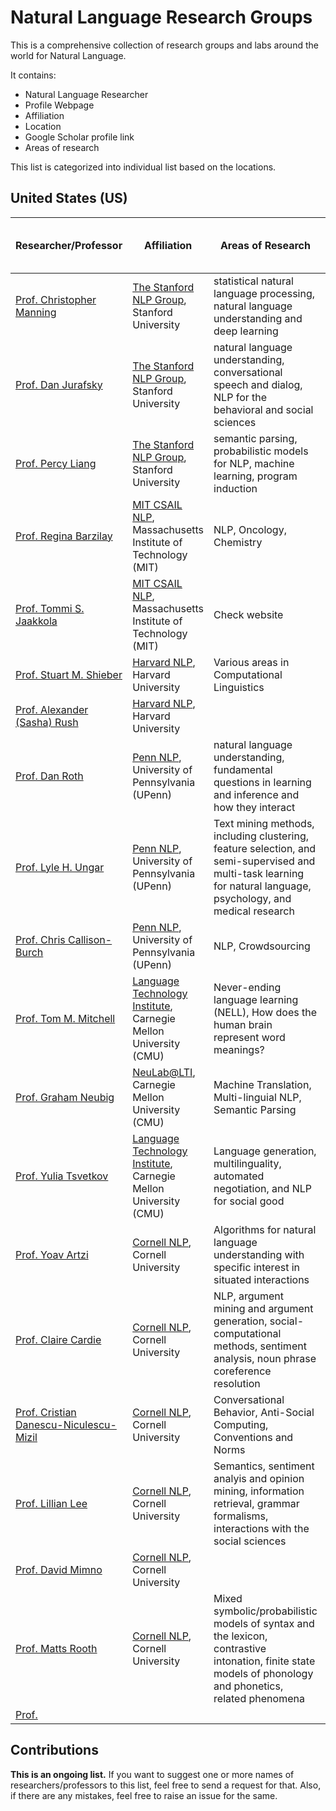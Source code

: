 # Natural Language Research Groups
This is a comprehensive collection of research groups and labs around the world for Natural Language.

It contains:
* Natural Language Researcher
* Profile Webpage
* Affiliation
* Location
* Google Scholar profile link
* Areas of research

This list is categorized into individual list based on the locations.

## United States (US)

|Researcher/Professor|Affiliation|Areas of Research|Google Scholar (# citations)|
|--------------------|-----------|-----------------|----------------------------|
|[Prof. Christopher Manning](https://nlp.stanford.edu/manning/)|[The Stanford NLP Group](https://nlp.stanford.edu/), Stanford University|statistical natural language processing, natural language understanding and deep learning|[Link](https://scholar.google.com/citations?user=1zmDOdwAAAAJ) (97k+)
|[Prof. Dan Jurafsky](http://web.stanford.edu/~jurafsky/)|[The Stanford NLP Group](https://nlp.stanford.edu/), Stanford University|natural language understanding, conversational speech and dialog, NLP for the behavioral and social sciences|[Link](https://scholar.google.com/citations?user=uZg9l58AAAAJ) (35k+)|
|[Prof. Percy Liang](https://cs.stanford.edu/~pliang/)|[The Stanford NLP Group](https://nlp.stanford.edu/), Stanford University|semantic parsing, probabilistic models for NLP, machine learning, program induction|[Link](https://scholar.google.com/citations?user=pouyVyUAAAAJ) (7k+)|
|[Prof. Regina Barzilay](http://people.csail.mit.edu/regina/)|[MIT CSAIL NLP](http://nlp.csail.mit.edu/people), Massachusetts Institute of Technology (MIT)|NLP, Oncology, Chemistry|-|
|[Prof. Tommi S. Jaakkola](https://people.csail.mit.edu/tommi/)|[MIT CSAIL NLP](http://nlp.csail.mit.edu/people), Massachusetts Institute of Technology (MIT)|Check website|-|
|[Prof. Stuart M. Shieber](http://www.eecs.harvard.edu/shieber/)|[Harvard NLP](http://nlp.seas.harvard.edu/), Harvard University|Various areas in Computational Linguistics|[Link](https://scholar.google.com/citations?user=oq8WAwsAAAAJ) (12k+)|
|[Prof. Alexander (Sasha) Rush](http://nlp.seas.harvard.edu/rush.html)|[Harvard NLP](http://nlp.seas.harvard.edu/), Harvard University||[Link](https://scholar.google.com/citations?user=LIjnUGgAAAAJ) (4k+)|
|[Prof. Dan Roth](http://www.cis.upenn.edu/~danroth/)|[Penn NLP](http://nlp.cis.upenn.edu/), University of Pennsylvania (UPenn)|natural language understanding, fundamental questions in learning and inference and how they interact|[Link](https://scholar.google.com/citations?user=E-bpPWgAAAAJ) (22k+)|
|[Prof. Lyle H. Ungar](http://www.cis.upenn.edu/~ungar/)|[Penn NLP](http://nlp.cis.upenn.edu/), University of Pennsylvania (UPenn)|Text mining methods, including clustering, feature selection, and semi-supervised and multi-task learning for natural language, psychology, and medical research|[Link](https://scholar.google.com/citations?user=KCiDjbkAAAAJ) (27k+)|
|[Prof. Chris Callison-Burch](http://www.cis.upenn.edu/~ccb/)|[Penn NLP](http://nlp.cis.upenn.edu/), University of Pennsylvania (UPenn)|NLP, Crowdsourcing|[Link](https://scholar.google.com/citations?user=nv-MV58AAAAJ) (14k+)|
|[Prof. Tom M. Mitchell](http://www.cs.cmu.edu/~tom/)|[Language Technology Institute](https://www.lti.cs.cmu.edu/), Carnegie Mellon University (CMU)|Never-ending language learning (NELL), How does the human brain represent word meanings?|[Link](https://scholar.google.com/citations?user=MnfzuPYAAAAJ) (45k+)|
|[Prof. Graham Neubig](http://www.phontron.com/)|[NeuLab@LTI](http://www.cs.cmu.edu/~neulab/), Carnegie Mellon University (CMU)|Machine Translation, Multi-linguial NLP, Semantic Parsing|[Link](https://scholar.google.com/citations?user=wlosgkoAAAAJ) (2k+)|
|[Prof. Yulia Tsvetkov](http://www.cs.cmu.edu/~ytsvetko/)|[Language Technology Institute](https://www.lti.cs.cmu.edu/), Carnegie Mellon University (CMU)|Language generation, multilinguality, automated negotiation, and NLP for social good|[Link](https://scholar.google.com/citations?user=SEDPkrsAAAAJ) (~1k)|
|[Prof. Yoav Artzi](https://yoavartzi.com/)|[Cornell NLP](http://nlp.cornell.edu/), Cornell University|Algorithms for natural language understanding with specific interest in situated interactions|[Link](https://scholar.google.com/citations?user=XuQW7ogAAAAJ) (1k+)|
|[Prof. Claire Cardie](https://www.cs.cornell.edu/home/cardie/)|[Cornell NLP](http://nlp.cornell.edu/), Cornell University|NLP, argument mining and argument generation, social-computational methods, sentiment analysis, noun phrase coreference resolution|[Link](https://scholar.google.com/citations?user=ex9BQiIAAAAJ) (17k+)|
|[Prof. Cristian Danescu-Niculescu-Mizil](http://www.cs.cornell.edu/~cristian/)|[Cornell NLP](http://nlp.cornell.edu/), Cornell University|Conversational Behavior, Anti-Social Computing, Conventions and Norms|[Link](https://scholar.google.de/citations?user=njczUPMAAAAJ) (2k+)|
|[Prof. Lillian Lee](http://www.cs.cornell.edu/home/llee/)|[Cornell NLP](http://nlp.cornell.edu/), Cornell University|Semantics, sentiment analyis and opinion mining, information retrieval, grammar formalisms, interactions with the social sciences|[Link](https://scholar.google.com/citations?user=oJESe-cAAAAJ) (28k+)|
|[Prof. David Mimno](https://mimno.infosci.cornell.edu/)|[Cornell NLP](http://nlp.cornell.edu/), Cornell University||[Link](https://scholar.google.com/citations?user=uBFV6SUAAAAJ) (5k+)|
|[Prof. Matts Rooth](http://conf.ling.cornell.edu/mr249/)|[Cornell NLP](http://nlp.cornell.edu/), Cornell University|Mixed symbolic/probabilistic models of syntax and the lexicon, contrastive intonation, finite state models of phonology and phonetics, related phenomena|[Link](https://scholar.google.com/citations?user=jjr9RaUAAAAJ) (9k+)|
|[Prof. ]()|||[Link]() ()|

## Contributions
**This is an ongoing list.** If you want to suggest one or more names of researchers/professors to this list, feel free to send a request for that. Also, if there are any mistakes, feel free to raise an issue for the same.
